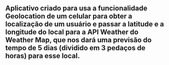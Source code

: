 ## Aplicativo criado para usa a funcionalidade Geolocation de um celular para obter a localização de um usuário e passar a latitude e a longitude do local para a API Weather do Weather Map, que nos dará uma previsão do tempo de 5 dias (dividido em 3 pedaços de horas) para esse local.